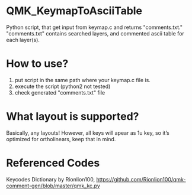 # QMK_KeymapToAsciiTable
Python script, that get input from keymap.c and returns "comments.txt." "comments.txt" contains searched layers, and commented ascii table for each layer(s).


# How to use?
1. put script in the same path where your keymap.c file is.
2. execute the script (python2 not tested)
3. check generated "comments.txt" file

# What layout is supported?
Basically, any layouts! 
However, all keys will apear as 1u key, so it’s optimized for ortholinears, keep that in mind.

# Referenced Codes
Keycodes Dictionary by Rionlion100, https://github.com/Rionlion100/qmk-comment-gen/blob/master/qmk_kc.py
